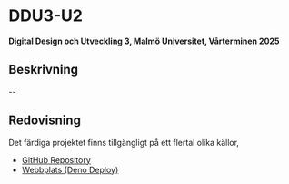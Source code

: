 # DDU3-U2
**Digital Design och Utveckling 3, Malmö Universitet, Vårterminen 2025**

## Beskrivning

--

## Redovisning

Det färdiga projektet finns tillgängligt på ett flertal olika källor,

- [GitHub Repository](https://github.com/siggebrandt/DDU3-U2)
- [Webbplats (Deno Deploy)](https://siggebrandt-ddu3-u2.deno.dev)
